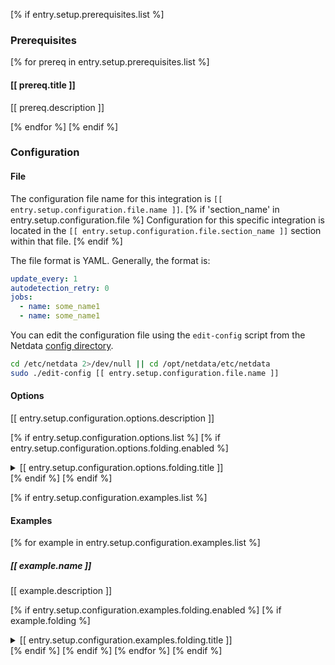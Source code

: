 [% if entry.setup.prerequisites.list %]
### Prerequisites

[% for prereq in entry.setup.prerequisites.list %]
#### [[ prereq.title ]]

[[ prereq.description ]]

[% endfor %]
[% endif %]
### Configuration

#### File

The configuration file name for this integration is `[[ entry.setup.configuration.file.name ]]`.
[% if 'section_name' in entry.setup.configuration.file %]
Configuration for this specific integration is located in the `[[ entry.setup.configuration.file.section_name ]]` section within that file.
[% endif %]

The file format is YAML. Generally, the format is:

```yaml
update_every: 1
autodetection_retry: 0
jobs:
  - name: some_name1
  - name: some_name1
```

You can edit the configuration file using the `edit-config` script from the
Netdata [config directory](https://github.com/netdata/netdata/blob/master/docs/configure/nodes.md#the-netdata-config-directory).

```bash
cd /etc/netdata 2>/dev/null || cd /opt/netdata/etc/netdata
sudo ./edit-config [[ entry.setup.configuration.file.name ]]
```

#### Options

[[ entry.setup.configuration.options.description ]]

[% if entry.setup.configuration.options.list %]
[% if entry.setup.configuration.options.folding.enabled %]
<details>
<summary>[[ entry.setup.configuration.options.folding.title ]]</summary>
[% endif %]
| Name | Description | Default | Required |
|:----:|-------------|:-------:|:--------:|
[% for item in entry.setup.configuration.options.list %]
| [[ item.name ]] | [[ item.description ]] | [[ item.default ]] | [[ item.required ]] |
[% endfor %]
[% if entry.setup.configuration.options.folding.enabled %]
</details>
[% endif %]
[% endif %]

[% if entry.setup.configuration.examples.list %]
#### Examples

[% for example in entry.setup.configuration.examples.list %]
##### [[ example.name ]]

[[ example.description ]]

[% if entry.setup.configuration.examples.folding.enabled %]
[% if example.folding %]
<details>
<summary>[[ entry.setup.configuration.examples.folding.title ]]</summary>
[% endif %]
[% endif %]
```yaml
[[ example.config ]]
```
[% if entry.setup.configuration.examples.folding.enabled %]
[% if example.folding %]
</details>
[% endif %]
[% endif %]
[% endfor %]
[% endif %]
